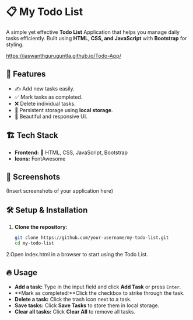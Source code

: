 # 📋 My Todo List

A simple yet effective **Todo List** Application that helps you manage daily tasks efficiently. Built using **HTML, CSS, and JavaScript** with **Bootstrap** for styling.

https://jaswanthguruguntla.github.io/Todo-App/
## 🚀 Features
- ✍️ Add new tasks easily.
- ✅ Mark tasks as completed.
- ❌ Delete individual tasks.
- 🔄 Persistent storage using **local storage**.
- 🎨 Beautiful and responsive UI.

## 🏗️ Tech Stack
- **Frontend:** 🎨 HTML, CSS, JavaScript, Bootstrap
- **Icons:** FontAwesome

## 📸 Screenshots
(Insert screenshots of your application here)

## 🛠️ Setup & Installation

1. **Clone the repository:**

   ```bash
   git clone https://github.com/your-username/my-todo-list.git
   cd my-todo-list
2.Open index.html in a browser to start using the Todo List.

## 🔥 Usage
- **Add a task:** Type in the input field and click **Add Task** or press `Enter`.
- **Mark as completed:**Click the checkbox to strike through the task.
- **Delete a task:** Click the trash icon next to a task.
- **Save tasks:** Click **Save Tasks** to store them in local storage.
- **Clear all tasks:** Click **Clear All** to remove all tasks.

